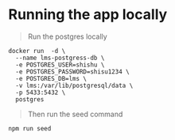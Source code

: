 # Running the app locally

> Run the postgres locally

```
docker run  -d \
  --name lms-postgress-db \
  -e POSTGRES_USER=shishu \
  -e POSTGRES_PASSWORD=shisu1234 \
  -e POSTGRES_DB=lms \
  -v lms:/var/lib/postgresql/data \
  -p 5433:5432 \
  postgres
```

> Then run the seed command

```
npm run seed

```

```

```

```

```
